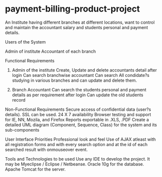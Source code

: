 # payment-billing-product-project
An Institute having different branches at different locations, want to control and maintain the accountant salary and students personal and payment details.

Users of the System

Admin of institute
Accountant of each branch

Functional Requirements

1. Admin of the institute
Create, Update and delete accountants detail after login
Can search branchwise accountant
Can search All condidate?s studying in various branches and can update and delete them.

2. Branch Accountant
Can search the students personal and payment details as per requirement after login
Can update the old students record

Non-Functional Requirements
Secure access of confidential data (user?s details). SSL can be used.
24 X 7 availability
Browser testing and support for IE, NN, Mozila, and Firefox
Reports exportable in .XLS, .PDF
Create a detailed UML diagram (Component, Sequence, Class) for the system and its sub-components

User Interface Priorities
Professional look and feel
Use of AJAX atleast with all registration forms and with every search option and at the id of each searched result with onmouseover event.

Tools and Technologies to be used
Use any IDE to develop the project. It may be Myeclipse / Eclipse / Netbeanse.
Oracle 10g for the database.
Apache Tomcat for the server.



